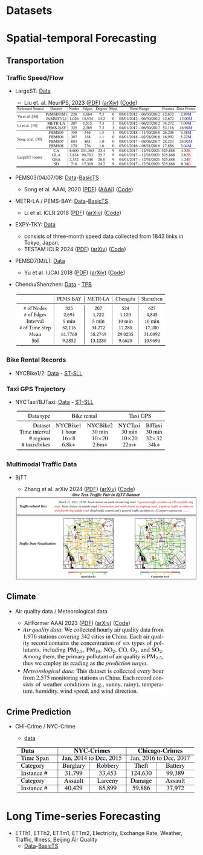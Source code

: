 # Datasets

# Spatial-temporal Forecasting

## Transportation

### Traffic Speed/Flow


- LargeST: [Data](https://www.kaggle.com/datasets/liuxu77/largest)
    - Liu et. al. NeurIPS, 2023 ([PDF](https://arxiv.org/pdf/2306.08259.pdf)) ([arXiv](https://arxiv.org/abs/2306.08259)) ([Code](https://github.com/liuxu77/LargeST))

    <div style="text-align: center;">
        <img src="figures/largest.png" alt="Traffic speed/flow datasets"  width="600">
    </div>

- PEMS03/04/07/08: [Data](https://drive.google.com/drive/folders/14EJVODCU48fGK0FkyeVom_9lETh80Yjp)-[BasicTS](https://github.com/zezhishao/BasicTS)
    - Song et al. AAAI, 2020 ([PDF](https://ojs.aaai.org/index.php/AAAI/article/view/5438/5294)) ([AAAI](https://ojs.aaai.org/index.php/AAAI/article/view/5438)) ([Code](https://github.com/Davidham3/STSGCN))

- METR-LA / PEMS-BAY: [Data](https://drive.google.com/drive/folders/14EJVODCU48fGK0FkyeVom_9lETh80Yjp)-[BasicTS](https://github.com/zezhishao/BasicTS)
    - Li et al. ICLR 2018 ([PDF](https://arxiv.org/pdf/1707.01926.pdf)) ([arXiv](https://arxiv.org/abs/1707.01926)) ([Code](https://github.com/liyaguang/DCRNN))

- EXPY-TKY: [Data](https://github.com/deepkashiwa20/MegaCRN)
    - consists of three-month speed data collected from 1843 links in Tokyo, Japan.
    - TESTAM ICLR 2024 ([PDF](https://openreview.net/pdf?id=N0nTk5BSvO)) ([arXiv](https://openreview.net/forum?id=N0nTk5BSvO)) ([Code](https://github.com/HyunWookL/TESTAM))

- PEMSD7(M/L): [Data](https://github.com/VeritasYin/STGCN_IJCAI-18/issues/6)
    - Yu et al. IJCAI 2018 ([PDF](https://arxiv.org/pdf/1709.04875.pdf)) ([arXiv](https://arxiv.org/abs/1709.04875)) ([Code](https://github.com/VeritasYin/STGCN_IJCAI-18))

- Chendu/Shenzhen: [Data](https://drive.google.com/drive/folders/1UrKTgR27YmP9PjJ-FWv4SCDH3zUxtc5R) - [TPB](https://github.com/zhyliu00/TPB)
    <div style="text-align: left;">
        <img src="figures/TPB.png" alt="TPB datasets"  width="400">
    </div>
    

### Bike Rental Records

- NYCBike1/2: [Data](https://drive.google.com/file/d/1n0y6X8pWNVwHxtFUuY8WsTYZHwBe9GeS/view) - [ST-SLL](https://github.com/Echo-Ji/ST-SSL)


### Taxi GPS Trajectory

- NYCTaxi/BJTaxi: [Data](https://drive.google.com/file/d/1n0y6X8pWNVwHxtFUuY8WsTYZHwBe9GeS/view) - [ST-SLL](https://github.com/Echo-Ji/ST-SSL)

    <div style="text-align: left;">
        <img src="figures/st-ssl.png" alt="st-ssl datasets"  width="400">
    </div>


### Multimodal Traffic Data

- BjTT
    - Zhang et al. arXiv 2024 ([PDF](https://arxiv.org/pdf/2403.05029.pdf)) ([arXiv](https://arxiv.org/abs/2403.05029)) ([Code](https://github.com/ChyaZhang/BjTT))

    <div style="text-align: left;">
        <img src="figures/BjTT.png" alt="BjTT datasets"  width="500">
    </div>

    

## Climate

- Air quality data / Meteorological data
    - AirFormer AAAI 2023 ([PDF](https://arxiv.org/pdf/2211.15979.pdf)) ([arXiv](https://arxiv.org/abs/2211.15979)) ([Code](https://github.com/yoshall/AirFormer))
    
    <div style="text-align: left;">
        <img src="figures/climate.png" alt="climate datasets"  width="400">
    </div>


## Crime Prediction

- CHI-Crime / NYC-Crime
    - [data](https://github.com/akaxlh/ST-SHN)
    
    ![Untitled](figures/Untitled%205.png)
    

# Long Time-series Forecasting

- ETTh1, ETTh2, ETTm1, ETTm2, Electricity, Exchange Rate, Weather, Traffic, Illness, Beijing Air Quality
    - [Data](https://drive.google.com/drive/folders/14EJVODCU48fGK0FkyeVom_9lETh80Yjp)-[BasicTS](https://github.com/zezhishao/BasicTS)